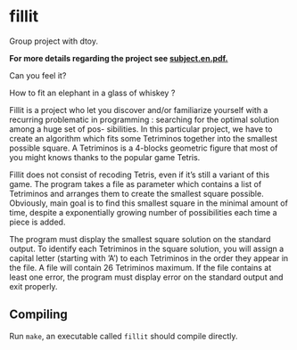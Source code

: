 # fillit

Group project with dtoy.

**For more details regarding the project see [subject.en.pdf.](https://github.com/ohelly/fillit/blob/master/subject.en.pdf)**

Can you feel it?

How to fit an elephant in a glass of whiskey ?

Fillit is a project who let you discover and/or familiarize yourself with a recurring problematic in programming : searching for the optimal solution among a huge set of pos- sibilities. In this particular project, we have to create an algorithm which fits some Tetriminos together into the smallest possible square. A Tetriminos is a 4-blocks geometric figure that most of you might knows thanks to the popular game Tetris.

Fillit does not consist of recoding Tetris, even if it’s still a variant of this game. The program takes a file as parameter which contains a list of Tetriminos and arranges them to create the smallest square possible. Obviously, main goal is to find this smallest square in the minimal amount of time, despite a exponentially growing number of possibilities each time a piece is added.

The program must display the smallest square solution on the standard output. To identify each Tetriminos in the square solution, you will assign a capital letter (starting with ’A’) to each Tetriminos in the order they appear in the file. A file will contain 26 Tetriminos maximum. If the file contains at least one error, the program must display error on the standard output and exit properly.

## Compiling

Run `make`, an executable called `fillit` should compile directly.
